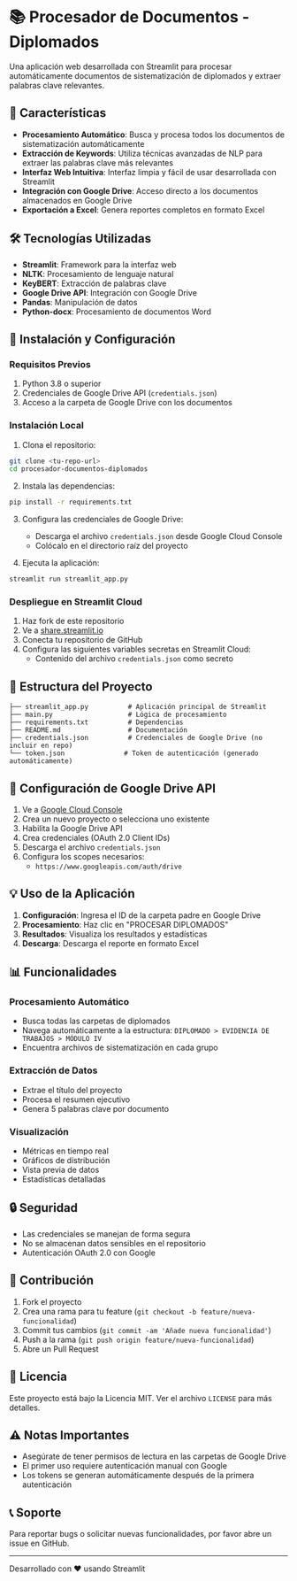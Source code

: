 # 📚 Procesador de Documentos - Diplomados

Una aplicación web desarrollada con Streamlit para procesar automáticamente documentos de sistematización de diplomados y extraer palabras clave relevantes.

## 🌟 Características

- **Procesamiento Automático**: Busca y procesa todos los documentos de sistematización automáticamente
- **Extracción de Keywords**: Utiliza técnicas avanzadas de NLP para extraer las palabras clave más relevantes
- **Interfaz Web Intuitiva**: Interfaz limpia y fácil de usar desarrollada con Streamlit
- **Integración con Google Drive**: Acceso directo a los documentos almacenados en Google Drive
- **Exportación a Excel**: Genera reportes completos en formato Excel

## 🛠️ Tecnologías Utilizadas

- **Streamlit**: Framework para la interfaz web
- **NLTK**: Procesamiento de lenguaje natural
- **KeyBERT**: Extracción de palabras clave
- **Google Drive API**: Integración con Google Drive
- **Pandas**: Manipulación de datos
- **Python-docx**: Procesamiento de documentos Word

## 🚀 Instalación y Configuración

### Requisitos Previos

1. Python 3.8 o superior
2. Credenciales de Google Drive API (`credentials.json`)
3. Acceso a la carpeta de Google Drive con los documentos

### Instalación Local

1. Clona el repositorio:
```bash
git clone <tu-repo-url>
cd procesador-documentos-diplomados
```

2. Instala las dependencias:
```bash
pip install -r requirements.txt
```

3. Configura las credenciales de Google Drive:
   - Descarga el archivo `credentials.json` desde Google Cloud Console
   - Colócalo en el directorio raíz del proyecto

4. Ejecuta la aplicación:
```bash
streamlit run streamlit_app.py
```

### Despliegue en Streamlit Cloud

1. Haz fork de este repositorio
2. Ve a [share.streamlit.io](https://share.streamlit.io)
3. Conecta tu repositorio de GitHub
4. Configura las siguientes variables secretas en Streamlit Cloud:
   - Contenido del archivo `credentials.json` como secreto

## 📁 Estructura del Proyecto

```
├── streamlit_app.py          # Aplicación principal de Streamlit
├── main.py                   # Lógica de procesamiento
├── requirements.txt          # Dependencias
├── README.md                 # Documentación
├── credentials.json          # Credenciales de Google Drive (no incluir en repo)
└── token.json               # Token de autenticación (generado automáticamente)
```

## 🔧 Configuración de Google Drive API

1. Ve a [Google Cloud Console](https://console.cloud.google.com/)
2. Crea un nuevo proyecto o selecciona uno existente
3. Habilita la Google Drive API
4. Crea credenciales (OAuth 2.0 Client IDs)
5. Descarga el archivo `credentials.json`
6. Configura los scopes necesarios:
   - `https://www.googleapis.com/auth/drive`

## 💡 Uso de la Aplicación

1. **Configuración**: Ingresa el ID de la carpeta padre en Google Drive
2. **Procesamiento**: Haz clic en "PROCESAR DIPLOMADOS"
3. **Resultados**: Visualiza los resultados y estadísticas
4. **Descarga**: Descarga el reporte en formato Excel

## 📊 Funcionalidades

### Procesamiento Automático
- Busca todas las carpetas de diplomados
- Navega automáticamente a la estructura: `DIPLOMADO > EVIDENCIA DE TRABAJOS > MÓDULO IV`
- Encuentra archivos de sistematización en cada grupo

### Extracción de Datos
- Extrae el título del proyecto
- Procesa el resumen ejecutivo
- Genera 5 palabras clave por documento

### Visualización
- Métricas en tiempo real
- Gráficos de distribución
- Vista previa de datos
- Estadísticas detalladas

## 🔒 Seguridad

- Las credenciales se manejan de forma segura
- No se almacenan datos sensibles en el repositorio
- Autenticación OAuth 2.0 con Google

## 🤝 Contribución

1. Fork el proyecto
2. Crea una rama para tu feature (`git checkout -b feature/nueva-funcionalidad`)
3. Commit tus cambios (`git commit -am 'Añade nueva funcionalidad'`)
4. Push a la rama (`git push origin feature/nueva-funcionalidad`)
5. Abre un Pull Request

## 📝 Licencia

Este proyecto está bajo la Licencia MIT. Ver el archivo `LICENSE` para más detalles.

## ⚠️ Notas Importantes

- Asegúrate de tener permisos de lectura en las carpetas de Google Drive
- El primer uso requiere autenticación manual con Google
- Los tokens se generan automáticamente después de la primera autenticación

## 📞 Soporte

Para reportar bugs o solicitar nuevas funcionalidades, por favor abre un issue en GitHub.

---

Desarrollado con ❤️ usando Streamlit
